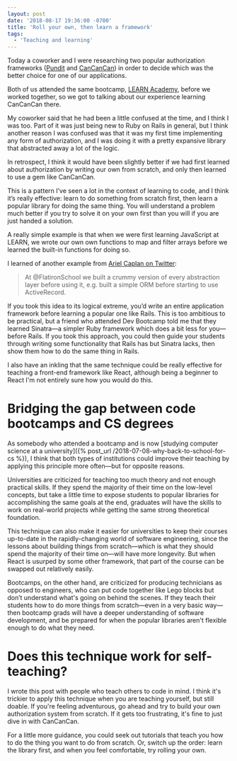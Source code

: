 ```yaml
---
layout: post
date: '2018-08-17 19:36:00 -0700'
title: 'Roll your own, then learn a framework'
tags:
  - 'Teaching and learning'
---
```

Today a coworker and I were researching two popular authorization frameworks ([Pundit](https://github.com/varvet/pundit) and [CanCanCan](https://github.com/CanCanCommunity/cancancan)) in order to decide which was the better choice for one of our applications.

Both of us attended the same bootcamp, [LEARN Academy](https://www.learnacademy.org/), before we worked together, so we got to talking about our experience learning CanCanCan there.

My coworker said that he had been a little confused at the time, and I think I was too. Part of it was just being new to Ruby on Rails in general, but I think another reason I was confused was that it was my first time implementing any form of authorization, and I was doing it with a pretty expansive library that abstracted away a lot of the logic.

In retrospect, I think it would have been slightly better if we had first learned about authorization by writing our own from scratch, and only then learned to use a gem like CanCanCan.

This is a pattern I’ve seen a lot in the context of learning to code, and I think it’s really effective: learn to do something from scratch first, then learn a popular library for doing the same thing. You will understand a problem much better if you try to solve it on your own first than you will if you are just handed a solution.

A really simple example is that when we were first learning JavaScript at LEARN, we wrote our own own functions to map and filter arrays before we learned the built-in functions for doing so.

I learned of another example from [Ariel Caplan on Twitter](https://twitter.com/amcaplan/status/991404232946388993):

> At @FlatironSchool we built a crummy version of every abstraction layer before using it, e.g. built a simple ORM before starting to use ActiveRecord.

If you took this idea to its logical extreme, you’d write an entire application framework before learning a popular one like Rails. This is too ambitious to be practical, but a friend who attended Dev Bootcamp told me that they learned Sinatra&mdash;a simpler Ruby framework which does a bit less for you&mdash;before Rails. If you took this approach, you could then guide your students through writing some functionality that Rails has but Sinatra lacks, then show them how to do the same thing in Rails.

I also have an inkling that the same technique could be really effective for teaching a front-end framework like React, although being a beginner to React I'm not entirely sure how you would do this.

# Bridging the gap between code bootcamps and CS degrees

As somebody who attended a bootcamp and is now [studying computer science at a university]({% post_url /2018-07-08-why-back-to-school-for-cs %}), I think that both types of institutions could improve their teaching by applying this principle more often&mdash;but for opposite reasons.

Universities are criticized for teaching too much theory and not enough practical skills. If they spend the majority of their time on the low-level concepts, but take a little time to expose students to popular libraries for accomplishing the same goals at the end, graduates will have the skills to work on real-world projects while getting the same strong theoretical foundation.

This technique can also make it easier for universities to keep their courses up-to-date in the rapidly-changing world of software engineering, since the lessons about building things from scratch&mdash;which is what they should spend the majority of their time on&mdash;will have more longevity. But when React is usurped by some other framework, that part of the course can be swapped out relatively easily.

Bootcamps, on the other hand, are criticized for producing technicians as opposed to engineers, who can put code together like Lego blocks but don’t understand what's going on behind the scenes. If they teach their students how to do more things from scratch&mdash;even in a very basic way&mdash;then bootcamp grads will have a deeper understanding of software development, and be prepared for when the popular libraries aren't flexible enough to do what they need.

# Does this technique work for self-teaching?

I wrote this post with people who teach others to code in mind. I think it's trickier to apply this technique when you are teaching yourself, but still doable. If you're feeling adventurous, go ahead and try to build your own authorization system from scratch. If it gets too frustrating, it's fine to just dive in with CanCanCan.

For a little more guidance, you could seek out tutorials that teach you how to do the thing you want to do from scratch. Or, switch up the order: learn the library first, and when you feel comfortable, try rolling your own.

